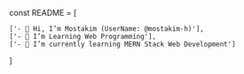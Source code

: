 const README = [

    ['- 👋 Hi, I’m Mostakim (UserName: @mostakim-h)'],
    ['- 👀 I’m Learning Web Programming'],
    ['- 🌱 I’m currently learning MERN Stack Web Development']
  
]

<!---
mostakim-h/mostakim-h is a ✨ special ✨ repository because its `README.md` (this file) appears on your GitHub profile.
You can click the Preview link to take a look at your changes.
--->
